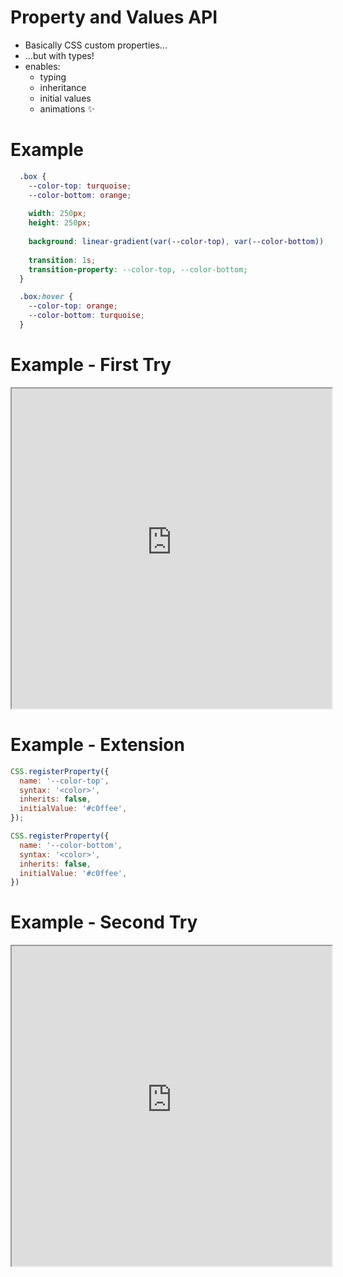 # Property and Values API

- Basically CSS custom properties...
- ...but with types!
- enables:
  - typing
  - inheritance
  - initial values
  - animations ✨

# Example
```css
  .box {
    --color-top: turquoise;
    --color-bottom: orange;
    
    width: 250px;
    height: 250px;
    
    background: linear-gradient(var(--color-top), var(--color-bottom));
    
    transition: 1s;
    transition-property: --color-top, --color-bottom;
  }

  .box:hover {
    --color-top: orange;
    --color-bottom: turquoise;
  }
```

# Example - First Try

<iframe style="width: 512px; height: 512px" src="https://AnimatedGradients-1--tbrpilz.repl.co"></iframe>

# Example - Extension

```js
CSS.registerProperty({
  name: '--color-top',
  syntax: '<color>',
  inherits: false,
  initialValue: '#c0ffee',
});

CSS.registerProperty({
  name: '--color-bottom',
  syntax: '<color>',
  inherits: false,
  initialValue: '#c0ffee',
})
```

# Example - Second Try

<iframe style="width: 512px; height: 512px" src="https://AnimatedGradients--tbrpilz.repl.co"></iframe>

